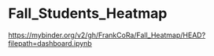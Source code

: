 # Fall_Students_Heatmap

https://mybinder.org/v2/gh/FrankCoRa/Fall_Heatmap/HEAD?filepath=dashboard.ipynb
